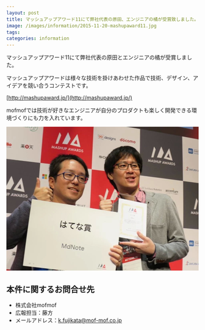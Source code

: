 ```yaml
---
layout: post
title: マッシュアップアワード11にて弊社代表の原田、エンジニアの橘が受賞致しました。
image: /images/information/2015-11-20-mashupaward11.jpg
tags:
categories: information
---
```


マッシュアップアワード11にて弊社代表の原田とエンジニアの橘が受賞しました。

マッシュアップアワードは様々な技術を掛けあわせた作品で技術、デザイン、アイデアを競い合うコンテストです。

[http://mashupaward.jp/](http://mashupaward.jp/)

mofmofでは技術が好きなエンジニアが自分のプロダクトも楽しく開発できる環境づくりにも力を入れています。

![マッシュアップアワード11](/images/information/mashupaward.jpg)


## 本件に関するお問合せ先
- 株式会社mofmof
- 広報担当：藤方
- メールアドレス：k.fujikata@mof-mof.co.jp
